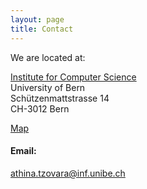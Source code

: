 ```yaml
---
layout: page
title: Contact
---
```



We are located at:

[Institute for Computer Science](https://www.inf.unibe.ch/index_eng.html) <br/>
University of Bern <br/>
Schützenmattstrasse 14 <br/>
CH-3012 Bern <br/>

[Map](https://goo.gl/maps/t41SiP6Tq4PVcJa26)

#### Email:

athina.tzovara@inf.unibe.ch
